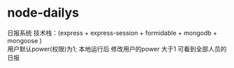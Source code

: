 # node-dailys
日报系统 技术栈：(express + express-session + formidable + mongodb + mongoose  )  
用户默认power(权限)为1;
本地运行后 修改用户的power 大于1 可看到全部人员的日报
